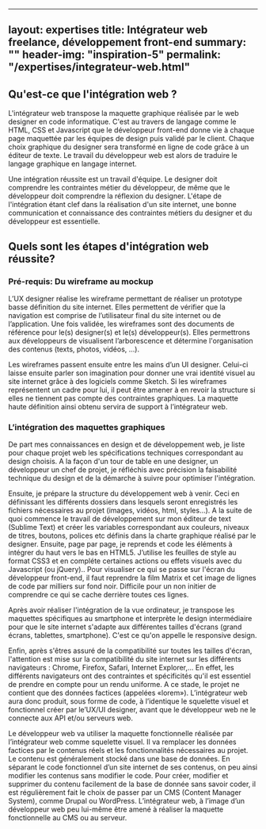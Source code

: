 ----
layout: expertises
title: Intégrateur web freelance, développement front-end
summary: ""
header-img: "inspiration-5"
permalink: "/expertises/integrateur-web.html"
----

## Qu'est-ce que l'intégration web ?

L'intégrateur web transpose la maquette graphique réalisée par le web designer en code informatique. C'est au travers de langage comme le HTML, CSS et Javascript que le développeur front-end donne vie à chaque page maquettée par les équipes de design puis validé par le client. Chaque choix graphique du designer sera transformé en ligne de code grâce à un éditeur de texte. Le travail du développeur web est alors de traduire le langage graphique en langage internet.

Une intégration réussite est un travail d'équipe. Le designer doit comprendre les contraintes métier du développeur, de même que le développeur doit comprendre la réflexion du designer. L'étape de l'intégration étant clef dans la réalisation d'un site internet, une bonne communication et connaissance des contraintes métiers du designer et du développeur est essentielle.

## Quels sont les étapes d'intégration web réussite?

### Pré-requis: Du wireframe au mockup
L’UX designer réalise les wireframe permettant de réaliser un prototype basse définition du site internet. Elles permettent de vérifier que la navigation est comprise de l’utilisateur final du site internet ou de l’application. Une fois validée, les wireframes sont des documents de référence pour le(s) designer(s) et le(s) développeur(s). Elles permettrons aux développeurs de visualisent l’arborescence et détermine l'organisation des contenus (texts, photos, vidéos, …). 

Les wireframes passent ensuite entre les mains d’un UI designer. Celui-ci  laisse ensuite parler son imagination pour donner une vrai identité visuel au site internet grâce à des logiciels comme Sketch. Si les wireframes représentent un cadre pour lui, il peut être amener à en revoir la structure si elles ne tiennent pas compte des contraintes graphiques. La maquette haute définition ainsi obtenu servira de support à l’intégrateur web.

### L’intégration des maquettes graphiques

De part mes connaissances en design et de développement web, je liste pour chaque projet web les spécifications techniques correspondant au design choisis. A la façon d'un tour de table en une designer, un développeur un chef de projet, je réfléchis avec précision la faisabilité technique du design et de la démarche à suivre pour optimiser l'intégration. 

Ensuite, je prépare la structure du développement web à venir. Ceci en définissant les différents dossiers dans lesquels seront enregistrés les fichiers nécessaires au projet (images, vidéos, html, styles...). A la suite de quoi commence le travail de développement sur mon éditeur de text (Sublime Text) et créer les variables correspondant aux couleurs, niveaux de titres, boutons, polices etc définis dans la charte graphique réalisé par le designer. Ensuite, page par page, je reprends et code les éléments à intégrer du haut vers le bas en HTML5. J’utilise les feuilles de style au format CSS3 et en compléte certaines actions ou effets visuels avec du Javascript (ou jQuery).. Pour visualiser ce qui se passe sur l'écran du développeur front-end, il faut reprendre la film Matrix et cet image de lignes de code par milliers sur fond noir. Difficile pour un non initier de comprendre ce qui se cache derrière toutes ces lignes. 

Après avoir réaliser l'intégration de la vue ordinateur, je transpose les maquettes spécifiques au smartphone et interprète le design intermédiaire pour que le site internet s'adapte aux différentes tailles d'écrans (grand écrans, tablettes, smartphone). C'est ce qu'on appelle le responsive design.

Enfin, après s'êtres assuré de la compatibilité sur toutes les tailles d'écran, l'attention est mise sur la compatibilité du site internet sur les différents navigateurs : Chrome, Firefox, Safari, Internet Explorer,... En effet, les différents navigateurs ont des contraintes et spécificités qu'il est essentiel de prendre en compte pour un rendu uniforme.
A ce stade, le projet ne contient que des données factices (appelées «lorem»). L’intégrateur web aura donc produit, sous forme de code, à l’identique le squelette visuel et fonctionnel  créer par le’UX/UI designer, avant que le développeur web ne le connecte aux API et/ou serveurs web.

Le développeur web va utiliser la maquette fonctionnelle réalisée par l’intégrateur web comme squelette visuel. Il va remplacer les données factices par le contenus réels et les fonctionnalités nécessaires au projet. Le contenu est généralement stocké dans une base de données. En séparant le code fonctionnel d’un site internet de ses contenus, on peu ainsi modifier les contenus sans modifier le code. Pour créer, modifier et supprimer du contenu facilement de la base de donnée sans savoir coder, il est régulièrement fait le choix de passer par un CMS (Content Manager System), comme Drupal ou WordPress. L’intégrateur web, à l’image d’un développeur web peu lui-même être amené à réaliser la maquette fonctionnelle au CMS ou au serveur.

<!-- Les étapes

Un intégrateur web a plusieurs missions.
Produire un code organisé et réutilisable

L'intégrateur web devra créer un code propre, organisé et réutilisable. Ceci afin de pouvoir le modifier facilement par un autre intervenant. Car il est rare qu'un site internet ne subisse pas d'évolution au cours de son existence. L'intégrateur pourra décider de démarrer un projet avec un framework front-end comme Bootstrap ou Foundation.
Penser multi-plateforme, multi-navigateur
La contrainte multi-navigateur

L'une des missions importantes (et dont le grand public n'a pas conscience) est de produire un site qui soit identique visuellement et qui propose une expérience utilisateur égale que l'on navigue avec Internet Explorer ou Firefox ou encore Chrome. Ces navigateurs interprètent de façon irrégulière le code rédigé en HTML5. Il faut donc tester et créer des correctifs. Ce travail peut être parfois très long à accomplir même si les différences entre les navigateurs tendent à se réduire avec le temps. Sachez que les navigateurs trop vieux ne sont plus pris en compte lors des tests.
La contrainte multi-plateforme

On entend par multi-plateforme une multitude de terminaux pour consulter le site. Aujourd'hui, il en existe trois principaux :

    L'ordinateur de bureau classique
    La tablette mobile, dont l'iPad évidemment
    Le mobile ou smartphone, dont l'iPhone, le Galaxy ou le Nexus pour ne citer qu'eux.

L'intégrateur web devra, selon les spécificités du site à produire, créer un code et une structure de site qui puissent s'adapter au terminal du client. Pour cela, on peut choisir de créer une version unique de site ayant la faculté de s'adapter à la taille de l'écran du terminal. On appelle cela du «responsive design».
Ou alors, une version complémentaire dédiée au mobile ou tablette sera déclinée. Dans ce dernier cas, le site aura un modèle standard (pour grand écran) et un modèle alternatif pour tablette et/ou mobile.
Rendre le site accessible ou l'accessibilité

Le code produit par l'intégrateur web devra être lisible et accessible par les personnes utilisant des dispositifs spécifiques pour consulter le site, notamment pour les non voyants. Il existe des normes à respecter, mais d'une façon générale, l'intégrateur devra séparer techniquement l'aspect visuel et le contenu l'un de l'autre. Pour se faire, l'aspect visuel devra entièrement être pris en charge par les feuilles de styles au format CSS3 et le contenu devra être «balisé» par du code HTML5. Cette simple procédure permet de rendre le site plus facilement accessible.
Être trouver facilement : le référencement ou être «SEO friendly»

L'intégrateur web devra également produire un code qui puisse être parcouru par les moteurs de recherche de façon optimale. Pour cela, il devra respecter un certain nombre de protocoles permettant de décrire au mieux le contenu et de le parcourir dans son intégralité avec facilité. On appelle cela de l'optimisation SEO (Search Engine Optimization). Ce travail spécifique est parfois réalisé par une personne spécialisée en SEO.
Le profil de l'intégrateur web

Il doit avoir de solides connaissances en programmation dédié au web. Le HTML5 et le CSS3 n'ont (presque) pas de secret pour lui. Il maîtrise également le javascript (et jQuery) permettant d'amener des animations et fonctionnalités complémentaires au site. Il suit activement les dernières évolutions et tendances en matière de programmation et design web. Il est curieux, autonome et il est capable de définir les contraintes technique liés à un projet qu'on lui soumet. La plupart du temps, il sait manipuler au moins un CMS comme WordPress et sait aussi parfaitement découper des maquettes graphiques via Photoshop.

Si vous voulez consulter le profil d'un intégrateur web, je vous invite à consulter ma page profil, cela pourra vous en donner une idée concrète !

- Cette page sera actualisée régulièrement pour décrire au mieux le rôle et les missions (en constante évolution) de l'intégrateur web. 
—>